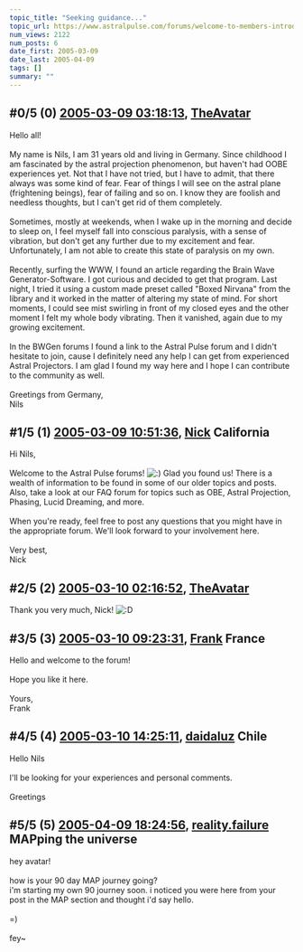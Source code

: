 ```yaml
---
topic_title: "Seeking guidance..."
topic_url: https://www.astralpulse.com/forums/welcome-to-members-introductions!/seeking-guidance
num_views: 2122
num_posts: 6
date_first: 2005-03-09
date_last: 2005-04-09
tags: []
summary: ""
---
```


## \#0/5 (0) [2005-03-09 03:18:13](https://www.astralpulse.com/forums/index.php?msg=154733), [TheAvatar](https://www.astralpulse.com/forums/profile/?u=8592)  ##
<section>
Hello all!
<br>
<br>
My name is Nils, I am 31 years old and living in Germany. Since childhood I am fascinated by the astral projection phenomenon, but haven't had OOBE experiences yet. Not that I have not tried, but I have to admit, that there always was some kind of fear. Fear of things I will see on the astral plane (frightening beings), fear of failing and so on. I know they are foolish and needless thoughts, but I can't get rid of them completely.
<br>
<br>
Sometimes, mostly at weekends, when I wake up in the morning and decide to sleep on, I feel myself fall into conscious paralysis, with a sense of vibration, but don't get any further due to my excitement and fear. Unfortunately, I am not able to create this state of paralysis on my own.
<br>
<br>
Recently, surfing the WWW, I found an article regarding the Brain Wave Generator-Software. I got curious and decided to get that program. Last night, I tried it using a custom made preset called "Boxed Nirvana" from the library and it worked in the matter of altering my state of mind. For short moments, I could see mist swirling in front of my closed eyes and the other moment I felt my whole body vibrating. Then it vanished, again due to my growing excitement.
<br>
<br>
In the BWGen forums I found a link to the Astral Pulse forum and I didn't hesitate to join, cause I definitely need any help I can get from experienced Astral Projectors. I am glad I found my way here and I hope I can contribute to the community as well.
<br>
<br>
Greetings from Germany,
<br>
Nils
</section>

## \#1/5 (1) [2005-03-09 10:51:36](https://www.astralpulse.com/forums/index.php?msg=154801), [Nick](https://www.astralpulse.com/forums/profile/?u=2080) California ##
<section>
Hi Nils,
<br>
<br>
Welcome to the Astral Pulse forums!
<img alt=":)" class="smiley" src="https://www.astralpulse.com/forums/Smileys/fugue/smiley.png" title="Smiley"/>
Glad you found us! There is a wealth of information to be found in some of our older topics and posts. Also, take a look at our FAQ forum for topics such as OBE, Astral Projection, Phasing, Lucid Dreaming, and more.
<br>
<br>
When you're ready, feel free to post any questions that you might have in the appropriate forum. We'll look forward to your involvement here.
<br>
<br>
Very best,
<br>
Nick
</section>

## \#2/5 (2) [2005-03-10 02:16:52](https://www.astralpulse.com/forums/index.php?msg=154965), [TheAvatar](https://www.astralpulse.com/forums/profile/?u=8592)  ##
<section>
Thank you very much, Nick!
<img alt=":D" class="smiley" src="https://www.astralpulse.com/forums/Smileys/fugue/cheesy.png" title="Cheesy"/>
</section>

## \#3/5 (3) [2005-03-10 09:23:31](https://www.astralpulse.com/forums/index.php?msg=154996), [Frank](https://www.astralpulse.com/forums/profile/?u=359) France ##
<section>
Hello and welcome to the forum!
<br>
<br>
Hope you like it here.
<br>
<br>
Yours,
<br>
Frank
</section>

## \#4/5 (4) [2005-03-10 14:25:11](https://www.astralpulse.com/forums/index.php?msg=155028), [daidaluz](https://www.astralpulse.com/forums/profile/?u=5818) Chile ##
<section>
Hello Nils
<br>
<br>
I'll be looking for your experiences and personal comments.
<br>
<br>
Greetings
</section>

## \#5/5 (5) [2005-04-09 18:24:56](https://www.astralpulse.com/forums/index.php?msg=159597), [reality.failure](https://www.astralpulse.com/forums/profile/?u=8810) MAPping the universe ##
<section>
hey avatar!
<br>
<br>
how is your 90 day MAP journey going?
<br>
i'm starting my own 90 journey soon. i noticed you were here from your post in the MAP section and thought i'd say hello.
<br>
<br>
=)
<br>
<br>
fey~
</section>